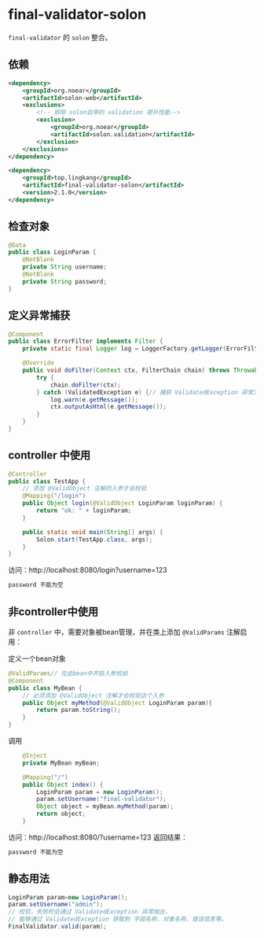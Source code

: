 # final-validator-solon

`final-validator` 的 `solon` 整合。

## 依赖

```xml
<dependency>
    <groupId>org.noear</groupId>
    <artifactId>solon-web</artifactId>
    <exclusions>
        <!-- 排除 solon自带的 validation 提升性能-->
        <exclusion>
            <groupId>org.noear</groupId>
            <artifactId>solon.validation</artifactId>
        </exclusion>
    </exclusions>
</dependency>

<dependency>
    <groupId>top.lingkang</groupId>
    <artifactId>final-validator-solon</artifactId>
    <version>2.1.0</version>
</dependency>
```

## 检查对象

```java
@Data
public class LoginParam {
    @NotBlank
    private String username;
    @NotBlank
    private String password;
}
```

## 定义异常捕获

```java
@Component
public class ErrorFilter implements Filter {
    private static final Logger log = LoggerFactory.getLogger(ErrorFilter.class);

    @Override
    public void doFilter(Context ctx, FilterChain chain) throws Throwable {
        try {
            chain.doFilter(ctx);
        } catch (ValidatedException e) {// 捕获 ValidatedException 异常为校验异常
            log.warn(e.getMessage());
            ctx.outputAsHtml(e.getMessage());
        }
    }
}
```

## controller 中使用

```java
@Controller
public class TestApp {
    // 添加 @ValidObject 注解的入参才会校验
    @Mapping("/login")
    public Object login(@ValidObject LoginParam loginParam) {
        return "ok: " + loginParam;
    }

    public static void main(String[] args) {
        Solon.start(TestApp.class, args);
    }
}
```

访问：http://localhost:8080/login?username=123
```html
password 不能为空
```

## 非controller中使用

非 `controller` 中，需要对象被bean管理，并在类上添加 `@ValidParams` 注解启用：

定义一个bean对象
```java
@ValidParams// 在此bean中开启入参校验
@Component
public class MyBean {
    // 必须添加 @ValidObject 注解才会校验这个入参
    public Object myMethod(@ValidObject LoginParam param){
        return param.toString();
    }
}
```

调用
```java
    @Inject
    private MyBean myBean;

    @Mapping("/")
    public Object index() {
        LoginParam param = new LoginParam();
        param.setUsername("final-validator");
        Object object = myBean.myMethod(param);
        return object;
    }
```

访问：http://localhost:8080/?username=123
返回结果：
```java
password 不能为空
```

## 静态用法

```java
LoginParam param=new LoginParam();
param.setUsername("admin");
// 校验，失败时会通过 ValidatedException 异常抛出，
// 能够通过 ValidatedException 获取到 字段名称、对象名称、错误信息等。
FinalValidator.valid(param);
```
